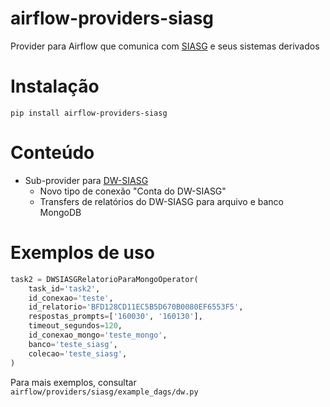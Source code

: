 # airflow-providers-siasg
Provider para Airflow que comunica com [SIASG](https://antigo.comprasgovernamentais.gov.br/index.php/comprasnet-siasg) e seus sistemas derivados

# Instalação

```shell
pip install airflow-providers-siasg
```

# Conteúdo

- Sub-provider para [DW-SIASG](https://dw.comprasnet.gov.br/dwcompras/servlet/mstrWeb)
    - Novo tipo de conexão "Conta do DW-SIASG"
    - Transfers de relatórios do DW-SIASG para arquivo e banco MongoDB

# Exemplos de uso

```python
task2 = DWSIASGRelatorioParaMongoOperator(
    task_id='task2',
    id_conexao='teste',
    id_relatorio='BFD128CD11EC5B5D670B0080EF6553F5',
    respostas_prompts=['160030', '160130'],
    timeout_segundos=120,
    id_conexao_mongo='teste_mongo',
    banco='teste_siasg',
    colecao='teste_siasg',
)
```

Para mais exemplos, consultar `airflow/providers/siasg/example_dags/dw.py`
